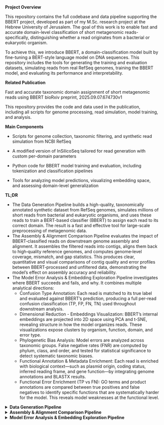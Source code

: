 **Project Overview**

This repository contains the full codebase and data pipeline supporting the BBERT project, developed as part of my M.Sc. research project at the Hebrew University of Jerusalem. The goal of this work is to enable fast and accurate domain-level classification of short metagenomic reads-specifically, distinguishing whether a read originates from a bacterial or eukaryotic organism.

To achieve this, we introduce BBERT, a domain-classification model built by fine-tuning a BERT-style language model on DNA sequences. This repository includes the tools for generating the training and evaluation datasets, simulating reads from real RefSeq genomes, training the BBERT model, and evaluating its performance and interpretability.

**Related Publication**

Fast and accurate taxonomic domain assignment of short metagenomic reads using BBERT
bioRxiv preprint, 2025.09.07.674730v1

This repository provides the code and data used in the publication, including all scripts for genome processing, read simulation, model training, and analysis.

**Main Components**

* Scripts for genome collection, taxonomic filtering, and synthetic read simulation from NCBI RefSeq

* A modified version of InSilicoSeq tailored for read generation with custom per-domain parameters

* Python code for BBERT model training and evaluation, including tokenization and classification pipelines

* Tools for analyzing model predictions, visualizing embedding space, and assessing domain-level generalization

**TL;DR**

* The Data Generation Pipeline builds a high-quality, taxonomically annotated synthetic dataset from RefSeq genomes, simulates millions of short reads from bacterial and eukaryotic organisms, and uses these reads to train a BERT-based classifier (BBERT) to assign each read to its correct domain. The result is a fast and effective tool for large-scale preprocessing of metagenomic data.
* The Assembly & Alignment Comparison Pipeline evaluates the impact of BBERT‑classified reads on downstream genome assembly and alignment. It assembles the filtered reads into contigs, aligns them back to high‑quality reference genomes, and computes genome‑level coverage, mismatch, and gap statistics. This produces clear, quantitative and visual comparisons of contig quality and error profiles between BBERT‑processed and unfiltered data, demonstrating the model’s effect on assembly accuracy and reliability.
* The Model Error Analysis & Embedding Exploration Pipeline investigates where BBERT succeeds and fails, and why. It combines multiple analytical directions:
  * Confusion Type Annotation: Each read is matched to its true label and evaluated against BBERT’s prediction, producing a full per-read confusion classification (TP, FP, FN, TN) used throughout downstream analysis.
  * Dimensional Reduction - Embeddings Visualization: BBERT’s internal embeddings are projected into 2D space using PCA and t-SNE, revealing structure in how the model organizes reads. These visualizations expose clusters by organism, function, domain, and error type.
  * Phylogenetic Bias Analysis: Model errors are analyzed across taxonomic groups. False negative rates (FNR) are computed by phylum, class, and order, and tested for statistical significance to detect systematic taxonomic biases.
  * Functional Annotation & Metadata Enrichment: Each read is enriched with biological context—such as plasmid origin, coding status, inferred reading frame, and gene function—by integrating genome annotations and BLASTX results.
  * Functional Error Enrichment (TP vs FN): GO terms and product annotations are compared between true positives and false negatives to identify specific functions that are systematically harder for the model. This reveals model weaknesses at the functional level.

<details> <summary><strong>Data Generation Pipeline</strong></summary>

This pipeline constructs the synthetic dataset used to train and evaluate BBERT. It spans genome selection, filtering, downloading, read simulation, and dataset construction.

1. Collect and Annotate RefSeq Assemblies
   
   * Script: all_refseq_genomes.py
   * Downloads assembly_summary.txt from NCBI RefSeq for multiple domains: bacteria, archaea, fungi, protozoa, plants, invertebrates, and vertebrates
   * Filters for entries labeled “chromosome” or “complete genome”
   * Fetches full taxonomic lineage using NCBI Entrez
   * Outputs: all_assemblies.csv (raw data), chromosome_assemblies_with_taxonomy.csv (with taxonomy)

2. Flag Training Set Overlap (Bacteria)
   * Script: add_train_flag.py
   * Adds a boolean in_train column to bacterial genomes by checking if their GCF/GCA accession appears in a predefined training set
   * Output: CSV with an added in_train column

3. Exclude Training Genera and Select Unique Genomes
   * Script: exclude_train_unique_genus.py
   * Removes all genomes from genera that appear in the training set
   * From the remaining set, selects one representative genome per genus
   * Output: chromosome_assemblies_unique_genus_non_train.csv
     
4. Download Genomes and Annotations
   * Script: genomes_refseq_download.py
   * Downloads genomic FASTA (.fna.gz) and annotation files (.gtf.gz or .gff.gz) for each selected assembly
   * Files are saved under: genomes_from_ncbi_unique_genus/<GCF_ID>/. Note: Archaea are skipped by default in this pipeline.

5. Attach File Paths and Compute Genome Stats
   * Script: add_paths_and_stats.py
   * Adds full paths for each genome and annotation file
   * Computes basic statistics such as genome length and sequence count
   * Adds a category column based on domain (bacteria, eukaryote, archaea)
   * Outputs: chromosome_assemblies_unique_genus_with_paths.csv
   * Subsets: genomes_bacteria_unique_genus.csv, genomes_eukaryotes_unique_genus.csv (attached)

6. Simulate Reads from Each Genome
   * Scripts: InSilicoSeq/run_read_generator.sh → calls InSilicoSeq/read_generator_one_org.py → uses modified iss/generator.py
   * Generates paired-end reads per genome using a customized version of InSilicoSeq. Parameters: 35,000 reads per direction
   * Output: Per-organism FASTQ files (R1/R2), labeled by source

7. Create Mixed Datasets
   * Script: mix_reads_new.py
   * Combines per-organism read files into: mixed_all.fastq, mixed_bacteria.fastq, mixed_eukaryotes.fastq
   * Datasets are balanced and ready for BBERT training and evaluation
</details>

<details> <summary><strong>Assembly & Alignment Comparison Pipeline</strong></summary>

This section describes the pipeline used to evaluate BBERT’s effect on downstream assembly and alignment quality. We compare contigs generated from BBERT-classified reads to those from unfiltered reads, analyzing coverage, error rates, and alignment patterns. The methodology is described in more detail in our paper.

1. Run BBERT on Mixed Reads
   * Script: run_score_256_orgs.sh
   * BBERT is applied to paired-end reads from 256 diverse organisms, producing domain classification scores (bacterial vs eukaryotic) per read.

3. Classify and Split Reads
   * Scripts: run_split_fastq_new.sh → split_fastq_by_score_new.py
   * Reads are split into bacterial and eukaryotic subsets based on BBERT predictions, using both strands for robust labeling.

4. Assemble Classified Reads
   * Script: run_spades_assembly_new.sh
   * SPAdes is used to assemble the classified bacterial reads into contigs.

5. Prepare Reference Database & Align Contigs
   * Scripts:
     * create_master_blast_db.sh - builds a BLAST DB from 512 bacterial reference genomes
     * blast_alignment_assembly_contigs_new.sh – aligns assembled contigs back to the references
     * blast_error_alignment_counts.sh – annotates alignments with detailed error types (mismatches, gaps, runs)

6. Compare Assemblies
   * Scripts:
     * compare_contigs_pairwise.py - compares contigs from BBERT-classified vs unfiltered assemblies
     * compare_genome_covrage_mismatches_gaps.py – computes genome-level stats: coverage, error rates, error distributions
     * Results include: coverage gains/losses, error type ratios, and contig-specific differences

7. Visualize Comparison Results
   * Scripts:
     * plot_alinment_comparison.py - generates genome-wide scatterplots and histograms of coverage and error improvements
     * plot_single_org_alignment_windows.py – zooms into specific genomic regions to visualize local alignment quality in classified vs unfiltered assemblies
</details>

<details> <summary><strong>Model Error Analysis & Embedding Exploration Pipeline</strong></summary>

This part of the project aims to understand BBERT’s predictions by analyzing where the model succeeds (True Positives) and fails (False Negatives), and why. We explore taxonomic, functional, and sequence-level patterns behind BBERT's decisions using a variety of tools: confusion matrices, dimensionality reduction, GO term enrichment, and phylogenetic profiling.

1. Confusion Type Annotation
   * Goal: Infer the true label for each read and determine whether BBERT's classification is a TP, FP, FN, or TN.
   * Scripts:
     * scripts/error_analysis_new.py - Parses the original FASTQ files to extract the true source of each read (from the Source: tag). Then compares this to BBERT’s predicted label and generates a confusion type (TP, FP, FN, TN) per read. Outputs a CSV with true label, predicted label, and confusion type.
     * local_scripts/confusion_matrix_for_bbert_results.py - Computes and visualizes confusion matrices, either from raw FASTQ files or from the annotated confusion results.

2. Dimensional Reduction - Embeddings Visualization
   * This stage analyzes BBERT’s internal representations by projecting high-dimensional embeddings into 2D space, enabling visualization of patterns across organisms, functions, and error types. The reduced embeddings are used to interpret how reads are grouped or separated by the model.
   * Scripts:
     * scripts/to_embeddings.py, scripts/to_embeddings_2.py - Prepare balanced FASTQ subsets for embedding analysis:
       1. Equal TP/FN reads per reading frame
       2. Balanced sets for coding vs. non-coding reads
     * local_scripts/plot_embeddings/plot_tSNE.py - Visualizes embeddings from individual organisms using PCA and t-SNE, Highlights how reads cluster within a single genome.
     * local_scripts/plot_embeddings/plot_embeddings_many_organisms.py - Projects and compares embeddings across many pairs of organisms, generating PCA and t-SNE plots. Color-coded by organism and domain to reveal inter-species and inter-domain separability.
     * local_scripts/plot_embeddings/plot_embeddings_go_terms.py - Merges embeddings with GO Slim categories, confusion labels, and reading frame annotations.
     * Generates:
       1. PCA/t-SNE plots by GO Slim category
       2. Plots colored by TP/FN confusion type
       3. Joint visualization of confusion type + reading frame using colors and markers
     * local_scripts/plot_embeddings/data_analyze.py - Analyzes how confusion types are distributed across reading frames and coding status. Provides a 3D breakdown (CDS × Confusion × Frame) to quantify model weaknesses.

3. Phylogenetic Bias Analysis
   * Goal: Quantify how BBERT’s error rates (especially FN) vary across taxonomic groups.
   * Scripts:
     * local_scripts/phylogenetic_analysis/plot_phylogenetic_tree.py - Builds a phylogenetic tree from species taxonomies using ETE3 and overlays confusion statistics (e.g., FNR) as colored highlights. Can export trees to Newick and iTOL formats with labeled clades and gradients.
     * local_scripts/phylogenetic_analysis/bias_analysis.py - Computes False Negative Rate (FNR) per taxonomic level (phylum, class, etc.), and performs Shapiro tests for normality, Kruskal-Wallis tests to detect differences between groups, Dunn’s post-hoc tests to find significantly biased taxonomic clades

4. Functional Annotation & Enrichment
   * Goal: Add biological context (e.g. plasmid origin, GO annotations, coding status) to each read, and then analyze if errors correlate with function.
   * Scripts:
     * scripts/add_plasmid_info.py → add_plasmid_info_map_creation.py - Scans .fna.gz files to identify plasmid vs. chromosome sequences per organism. Builds a dictionary and annotates each read as is_plasmid.
     * scripts/add_reading_frame_from_blastx.py - Converts FASTQ → FASTA, aligns against known protein sequences using BLASTX, and assigns a likely reading frame to each read based on the top hit.
     * scripts/extract_read_metadata.py - Parses encoded read metadata from the FASTQ headers (start, end, CDS, etc.) and saves structured CSVs for downstream enrichment.
     * scripts/run_annotate_reads_array.sh → annotate_single_organism.py - For each organism:
       1. Builds an interval tree from its GTF annotation
       2. Matches each read to the closest gene/CDS using coordinates
       3. Assigns gene/function/CDS overlap to each read
     * scripts/aggregate_and_merge_functionality_results.py - Combines all per-organism annotations and merges with BBERT prediction results. Output is a unified dataset with classification + metadata per read.
     * scripts/generalize_GO_ontology.py -
       1. Converts specific GO terms into generalized categories using the GO DAG (up to depth 3)
       2. Maps GO terms to human-readable names and to GO Slim categories
       3. Adds GO_terms_generalized, GO_names_generalized, and GO_slim_categories columns

5. Functional Error Enrichment (TP vs FN)
   * Goal: Identify GO terms or product annotations that are significantly enriched among BBERT’s errors (FN), using fold-change and statistical tests.
   * Scripts:
     * local_scripts/functionality_go_analysis/analyze_functionality.py - For each functional field (GO_terms, product, etc.):
       1. Counts TP vs. FN reads per term
       2. Computes normalized proportions
       3. Calculates log2 fold-change (FN/TP)
       4. Applies Fisher’s exact test
       5. Saves volcano plot input CSVs
     * local_scripts/functionality_go_analysis/Fisher's_test.py - Loads volcano CSVs and:
       1. Adds odds ratios and corrected p-values
       2. Plots: Volcano plots (log2FC vs p-value), Bar plots of top enriched terms, Histograms of odds ratio distributions
     * local_scripts/functionality_go_analysis/plot_analyze_functionality.py - Adds Mann–Whitney U tests alongside Fisher's test. Produces comparative volcano plots for both methods to validate significance.
     * local_scripts/functionality_go_analysis/dist.py - Analyzes and visualizes the distribution of log2 fold-change for each functional category (e.g., GO term, product). Highlights top and bottom 2.5% terms that most distinguish FN from TP.

</details>
